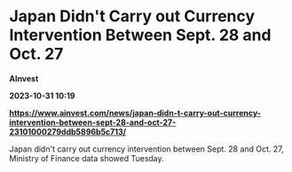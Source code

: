 # Japan Didn't Carry out Currency Intervention Between Sept. 28 and Oct. 27
**AInvest**

**2023-10-31 10:19**

**https://www.ainvest.com/news/japan-didn-t-carry-out-currency-intervention-between-sept-28-and-oct-27-23101000279ddb5896b5c713/**

Japan didn't carry out currency intervention between Sept. 28 and Oct. 27, Ministry of Finance data showed Tuesday.